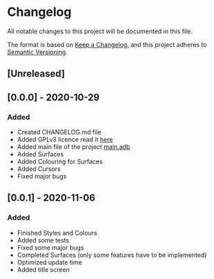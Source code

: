 # Changelog
All notable changes to this project will be documented in this file.

The format is based on [Keep a Changelog](https://keepachangelog.com/en/1.0.0/),
and this project adheres to [Semantic Versioning](https://semver.org/spec/v2.0.0.html).


## [Unreleased]

## [0.0.0] - 2020-10-29
### Added
- Created CHANGELOG.md file
- Added GPLv3 licence read it [here](LICENCE)
- Added main file of the project [main.adb](src/main.adb)
- Added Surfaces
- Added Colouring for Surfaces
- Added Cursors
- Fixed major bugs


## [0.0.1] - 2020-11-06
### Added
- Finished Styles and Colours
- Added some tests
- Fixed some major bugs
- Completed Surfaces (only some features have to be implemented)
- Optimized update time
- Added title screen

